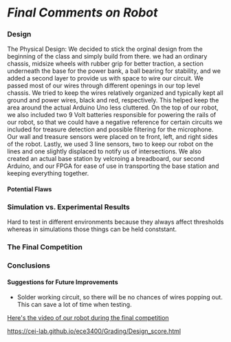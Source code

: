 # __*Final Comments on Robot*__

### Design
The Physical Design: We decided to stick the orginal design from the beginning of the class and simply build from there. we had an ordinary chassis, midsize wheels with rubber grip for better traction, a section underneath the base for the power bank, a ball bearing for stability, and we added a second layer to provide us with space to wire our circuit. We passed most of our wires through different openings in our top level chassis. We tried to keep the wires relatively organized and typically kept all ground and power wires, black and red, respectively. This helped keep the area around the actual Arduino Uno less cluttered. On the top of our robot, we also included two 9 Volt batteries responsible for powering the rails of our robot, so that we could have a negative reference for certain circuits we included for treasure detection and possible filtering for the microphone. Our wall and treasure sensors were placed on te front, left, and right sides of the robot. Lastly, we used 3 line sensors, two to keep our robot on the lines and one slightly displaced to notify us of intersections. We also created an actual base station by velcroing a breadboard, our second Arduino, and our FPGA for ease of use in transporting the base station and keeping everything together. 

#### Potential Flaws

### Simulation vs. Experimental Results
Hard to test in different environments because they always affect thresholds whereas in simulations those things can be held conststant.

### The Final Competition

### Conclusions

#### Suggestions for Future Improvements
* Solder working circuit, so there will be no chances of wires popping out. This can save a lot of time when testing.

[Here's the video of our robot during the final competition](https://www.youtube.com/watch?v=oZpQe9s_qdU)


https://cei-lab.github.io/ece3400/Grading/Design_score.html

